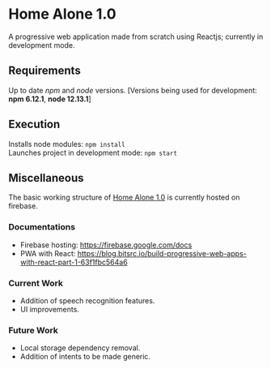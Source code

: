# Home Alone 1.0
A progressive web application made from scratch using Reactjs; currently in development mode.

## Requirements
Up to date *npm* and *node* versions. 
[Versions being used for development: __npm 6.12.1__, __node 12.13.1__]

## Execution
Installs node modules: ```npm install```<br/>
Launches project in development mode: ```npm start```

## Miscellaneous
The basic working structure of [Home Alone 1.0](https://hci-lab.firebaseapp.com/ "Home Alone 1.0 title") is currently hosted on firebase.

### Documentations
* Firebase hosting: https://firebase.google.com/docs
* PWA with React: https://blog.bitsrc.io/build-progressive-web-apps-with-react-part-1-63f1fbc564a6

### Current Work
* Addition of speech recognition features.
* UI improvements.
### Future Work
* Local storage dependency removal.
* Addition of intents to be made generic.
